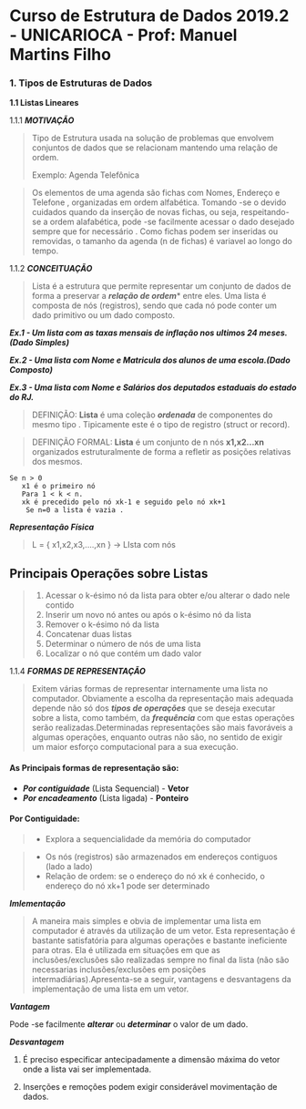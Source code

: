 # **Curso de Estrutura de Dados 2019.2 - UNICARIOCA -  Prof: Manuel Martins Filho**
	
### 1. Tipos de Estruturas de Dados

**1.1 Listas Lineares**


1.1.1 ***MOTIVAÇÃO***

> Tipo de Estrutura usada na solução de problemas que envolvem conjuntos de dados
>que se relacionam mantendo uma relação de ordem.
>
>Exemplo: Agenda Telefônica

>Os elementos de uma agenda são fichas com Nomes, Endereço e Telefone , organizadas
>em ordem alfabética. Tomando -se o devido cuidados quando da inserção de novas fichas,
>ou seja, respeitando-se a ordem alafabética, pode -se facilmente acessar o dado desejado sempre que for necessário . Como fichas podem ser inseridas ou removidas, o tamanho da 
agenda (n de fichas) é variavel ao longo do tempo.

1.1.2 ***CONCEITUAÇÃO***

>Lista é a estrutura que permite representar um conjunto de dados de forma a preservar a ***relação de ordem**** entre eles. Uma lista é composta de nós (registros), sendo que cada nó
pode conter um dado primitivo ou um dado composto.

***Ex.1 - Um lista com as taxas mensais de inflação nos ultimos 24 meses. (Dado Simples)***

***Ex.2 - Uma lista com Nome e Matricula dos alunos de uma escola.(Dado Composto)***

***Ex.3 - Uma lista com Nome e Salários dos deputados estaduais do estado do RJ.***


> DEFINIÇÃO: **Lista** é uma coleção ***ordenada*** de componentes do mesmo tipo .
>Tipicamente este é o tipo de registro (struct or record).

> DEFINIÇÃO FORMAL: **Lista** é um conjunto de n nós **x1,x2...xn** organizados estruturalmente de forma a refletir as posições  relativas dos mesmos.

```
Se n > 0
   x1 é o primeiro nó
   Para 1 < k < n.
   xk é precedido pelo nó xk-1 e seguido pelo nó xk+1
    Se n=0 a lista é vazia .
```

***Representação Física***

>L = { x1,x2,x3,....,xn } -> LIsta com nós

## Principais Operações sobre Listas

>1. Acessar o k-ésimo nó da lista para obter e/ou alterar o dado nele contido
>2. Inserir um novo nó antes ou após o k-ésimo nó da lista
>3. Remover o k-ésimo nó da lista 
>4. Concatenar duas listas
>5. Determinar o número de nós de uma lista
>6. Localizar o nó que contém um dado valor


1.1.4 ***FORMAS DE REPRESENTAÇÃO***

>Exitem várias formas de representar internamente uma lista no computador. Obviamente a escolha da representação mais adequada depende não só dos ***tipos de operações*** que se deseja executar 
sobre a lista, como também, da ***frequência*** com que estas operações serão realizadas.Determinadas
representações são mais favoráveis a algumas operações, enquanto outras não são, no sentido de exigir um maior esforço computacional para a sua execução.

#### As Principais formas de representação são:

- ***Por contiguidade*** (Lista Sequencial) -  **Vetor**
- ***Por encadeamento*** (Lista ligada) -  **Ponteiro**

#### Por Contiguidade:
>- Explora a sequencialidade da memória do computador

>- Os nós (registros) são armazenados em endereços contiguos (lado a lado)
>- Relação de ordem: se o endereço do nó xk é conhecido, o endereço do nó xk+1 pode ser determinado

***Imlementação***
>A maneira mais simples e obvia de implementar uma lista em computador é através da utilização de um vetor. Esta representação é bastante satisfatória para algumas operações e bastante ineficiente para otras. Ela é utilizada em situações em que as inclusões/exclusões são realizadas sempre no final da lista (não são necessarias inclusões/exclusões em posições intermadiárias).Apresenta-se a seguir, vantagens e desvantagens da implementação de uma lista em um vetor.

***Vantagem***

Pode -se facilmente ***alterar*** ou ***determinar*** o valor de um dado.

***Desvantagem***

1. É preciso especificar antecipadamente a dimensão máxima do vetor onde a lista vai ser implementada.

2. Inserções e remoções podem exigir considerável movimentação de dados.










 
















